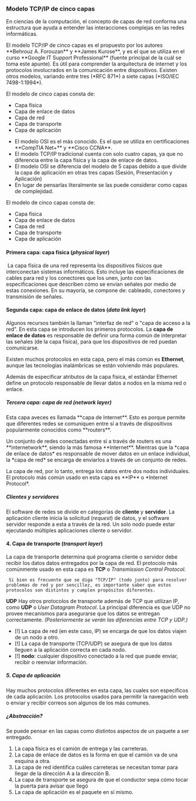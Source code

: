 ### Modelo TCP/IP de cinco capas
<p>En ciencias de la computación, el concepto de capas de red conforma una estructura que ayuda a entender las interacciones complejas en las redes informáticas.</p>

<p>El modelo TCP/IP de cinco capas es el propuesto por los autores **Behrouz A. Forouzan** y **James Kurose**, y es el que se utiliza en el curso **Google IT Support Professional** (fuente principal de la cuál se toma este apunte). Es útil para comprender la arquitectura de internet y los protocolos involucrados en la comunicación entre dispositivos. Existen otros modelos, variando entre tres (*RFC 871*) a siete capas (*ISO/IEC 7498-1:1994*).</p>

El modelo de cinco capas consta de:
- Capa física
- Capa de enlace de datos
- Capa de red
- Capa de transporte
- Capa de aplicación

<ul>
<li>El modelo OSI es el más conocido. Es el que se utiliza en certificaciones **CompTIA Net+** y **Cisco CCNA**.</li>
<li>El modelo TCP/IP tradicional cuenta con solo cuatro capas, ya que no diferencia entre la capa física y la capa de enlace de datos.</li>
<li>El modelo OSI se diferencia del modelo de 5 capas debido a que divide la capa de aplicación en otras tres capas (Sesión, Presentación y Aplicación)</li>
<li>En lugar de pensarlas literalmente se las puede considerar como capas de complejidad.</li>
</ul>

El modelo de cinco capas consta de:

- Capa física
- Capa de enlace de datos
- Capa de red
- Capa de transporte
- Capa de aplicación

#### Primera capa: capa física (*physical layer*)
<p>&nbsp;La capa física de una red representa los dispositivos físicos que interconectan sistemas informáticos. Esto incluye las especificaciones de cables para red y los conectores que los unen, junto con las especificaciones que describen cómo se envían señales por medio de estas conexiones. En su mayoría, se compone de: cableado, conectores y transmisión de señales.</p>

#### Segunda capa: capa de enlace de datos (*data link layer*)
 Algunos recursos también la llaman "interfaz de red" o "capa de acceso a la red". En esta capa se introducen los primeros protocolos. La **capa de enlace de datos** es responsable de definir una forma común de interpretar las señales (de la capa física), para que los dispositivos de red puedan comunicarse.

 Existen muchos protocolos en esta capa, pero el más común es **Ethernet**, aunque las tecnologías inalámbricas se están volviendo más populares.

 Además de especificar atributos de la capa física, el estándar Ethernet define un protocolo responsable de llevar datos a nodos en la misma red o enlace.


##### Tercera capa: capa de red (*network layer*)
<p>Esta capa aveces es llamada **capa de Internet**. Esto es porque permite que diferentes redes se comuniquen entre sí a través de dispositivos popularmente conocidos como **routers**.</p>

<p>Un conjunto de redes conectadas entre sí a través de routers es una **internetwork**, siendo la más famosa **Internet**. Mientras que la *capa de enlace de datos* es responsable de mover datos en un enlace individual, la *capa de red* se encarga de enviarlos a través de un conjunto de redes.</p>

<p>La capa de red, por lo tanto, entrega los datos entre dos nodos individuales. El protocolo más común usado en esta capa es **IP** o *Internet Protocol*.</p>


##### Clientes y servidores
El software de redes se divide en categorías de **cliente** y **servidor**. La aplicación cliente inicia la solicitud (*request*) de datos, y el software servidor responde a esta a través de la red. Un solo nodo puede estar ejecutando múltiples aplicaciones cliente o servidor.

#### 4. Capa de transporte (*transport layer*)
 La capa de transporte determina qué programa cliente o servidor debe recibir los datos datos entregados por la capa de red. 
 El protocolo más comúnmente usado en esta capa es **TCP** o *Transmission Control Protocol*. 

	 Si bien es frecuente que se diga "TCP/IP" (todo junto) para resolver problemas de red y por sencillez, es importante saber que estos protocolos son distintos y cumplen propósitos diferentes.

<b>UDP</b>
 Hay otros protocolos de transporte además de TCP que utilizan IP, como **UDP** o *User Datagram Protocol*. La principal diferencia es que UDP no provee mecanismos para asegurarse que los datos se entregan correctamente.
 *(Posteriormente se verán las diferencias entre TCP y UDP.)*

- [!] La capa de red (en este caso, IP) se encarga de que los datos viajen de un nodo a otro.
- [!] La capa de transporte (TCP/UDP) se asegura de que los datos lleguen a la aplicación correcta en cada nodo. 
- [!] <b>nodo</b>: cualquier dispositivo conectado a la red que puede enviar, recibir o reenviar información. 


##### 5. Capa de aplicación
 Hay muchos protocolos diferentes en esta capa, las cuales son específicos de cada aplicación. Los protocolos usados para permitir la navegación web o enviar y recibir correos son algunos de los más comunes.

##### ¿Abstracción?
Se puede pensar en las capas como distintos aspectos de un paquete a ser entregado.
1. La capa física es el camión de entrega y las carreteras. 
2. La capa de enlace de datos es la forma en que el camión va de una esquina a otra.
3. La capa de red identifica cuáles carreteras se necesitan tomar para llegar de la dirección A a la dirección B.
4. La capa de transporte se asegura de que el conductor sepa cómo tocar la puerta para avisar que llegó
5. La capa de aplicación es el paquete en sí mismo.
